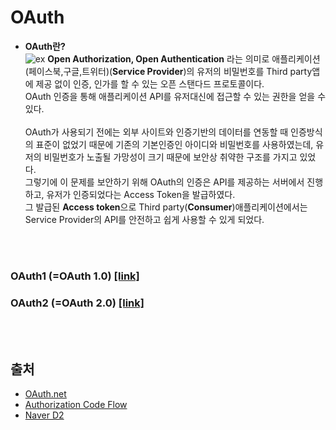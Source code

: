 # OAuth

* **OAuth란?**  
![ex](https://user-images.githubusercontent.com/38516906/55348920-4b61d680-54f3-11e9-9343-433c1c4930a4.png)
**Open Authorization, Open Authentication** 라는 의미로 애플리케이션(페이스북,구글,트위터)(**Service Provider**)의 유저의 비밀번호를 Third party앱에 제공 없이 인증, 인가를 할 수 있는 오픈 스탠다드 프로토콜이다.<br>OAuth 인증을 통해 애플리케이션 API를 유저대신에 접근할 수 있는 권한을 얻을 수 있다.<br><br>OAuth가 사용되기 전에는 외부 사이트와 인증기반의 데이터를 연동할 때 인증방식의 표준이 없었기 때문에 기존의 기본인증인 아이디와 비밀번호를 사용하였는데, 유저의 비밀번호가 노출될 가망성이 크기 때문에 보안상 취약한 구조를 가지고 있었다.<br>그렇기에 이 문제를 보안하기 위해 OAuth의 인증은 API를 제공하는 서버에서 진행하고, 유저가 인증되었다는 Access Token을 발급하였다.<br>그 발급된 **Access token**으로 Third party(**Consumer**)애플리케이션에서는 Service Provider의 API를 안전하고 쉽게 사용할 수 있게 되었다.

<br><br>

### OAuth1 (=OAuth 1.0) [[link]](https://github.com/kimkyeongnam/Oauth/blob/master/OAuth1.md)

### OAuth2 (=OAuth 2.0) [[link]](https://github.com/kimkyeongnam/Oauth/blob/master/OAuth2.md)

<br><br>
## 출처
* [OAuth.net](https://oauth.net/core/1.0/)
* [Authorization Code Flow](https://developer.accela.com/docs/construct-authCodeFlow.html)
* [Naver D2](https://d2.naver.com/helloworld/24942)
